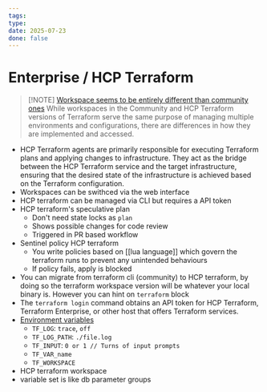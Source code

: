 ```yaml
---
tags: 
type: 
date: 2025-07-23
done: false
---
```

# Enterprise / HCP Terraform
> [!NOTE] [Workspace seems to be entirely different than community ones](https://developer.hashicorp.com/terraform/cloud-docs/workspaces#workspace-contents)
While workspaces in the Community and HCP Terraform versions of Terraform serve the same purpose of managing multiple environments and configurations, there are differences in how they are implemented and accessed.
- HCP Terraform agents are primarily responsible for executing Terraform plans and applying changes to infrastructure. They act as the bridge between the HCP Terraform service and the target infrastructure, ensuring that the desired state of the infrastructure is achieved based on the Terraform configuration.
- Workspaces can be swithced via the web interface
- HCP terraform can be managed via CLI but requires a API token
- HCP terraform's speculative plan
	- Don't need state locks as `plan`
	- Shows possible changes for code review
	- Triggered in PR based workflow
- Sentinel policy HCP terraform
	- You write policies based on [[lua language]] which govern the terraform runs to prevent any unintended behaviours
	- If policy fails, apply is blocked
- You can migrate from terraform cli (community) to HCP terraform, by doing so the terraform workspace version will be whatever your local binary is. However you can hint on `terraform` block
- The `terraform login` command obtains an API token for HCP Terraform, Terraform Enterprise, or other host that offers Terraform services.
- [Environment variables](https://developer.hashicorp.com/terraform/cli/config/environment-variables#tf_in_automation)
	- `TF_LOG`: `trace`, `off`
	- `TF_LOG_PATH`: `./file.log`
	- `TF_INPUT`: `0 or 1 // Turns of input prompts`
	- `TF_VAR_name`
	- `TF_WORKSPACE`
- HCP terraform workspace
- variable set is like db parameter groups
